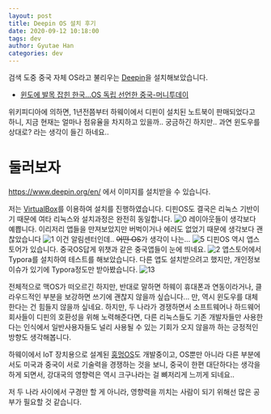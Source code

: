 ```yaml
---
layout: post
title: Deepin OS 설치 후기
date: 2020-09-12 10:18:00
tags: dev
author: Gyutae Han
categories: dev
---
```


검색 도중 중국 자체 OS라고 불리우는 [Deepin](https://en.wikipedia.org/wiki/Deepin)을 설치해보았습니다.  

- [윈도에 발목 잡힌 한국…OS 독립 선언한 중국-머니투데이](https://news.mt.co.kr/mtview.php?no=2020011715132552031) 

위키피디아에 의하면, 1년전쯤부터 하웨이에서 디핀이 설치된 노트북이 판매되었다고 하니, 지금 현재는 얼마나 점유율을 차지하고 있을까.. 궁금하긴 하지만.. 과연 윈도우를 상대로? 라는 생각이 들긴 하네요..

# 둘러보자

https://www.deepin.org/en/ 에서 이미지를 설치받을 수 있습니다.

저는 [VirtualBox](https://www.virtualbox.org/)를 이용하여 설치를 진행하였습니다. 
디핀OS도 결국은 리눅스 기반이기 때문에 여타 리눅스와 설치과정은 완전히 동일합니다.
![0](http://localhost/content/images/2020/09/0.png)
레이아웃들이 생각보다 예쁩니다. 
이리저리 앱들을 만져보았지만 버벅이거나 에러도 없었기 때문에 생각보다 괜찮았습니다
![1](http://localhost/content/images/2020/09/1.png)
이건 알림센터인데.. ~~어떤 OS~~가 생각이 나는... 
![5](http://localhost/content/images/2020/09/5.png)
디핀OS 역시 앱스토어가 있습니다. 중국OS답게 위챗과 같은 중국앱들이  눈에 띄네요.
![2](http://localhost/content/images/2020/09/2.png)
앱스토어에서 Typora를 설치하여 테스트를 해보았습니다.
다른 앱도 설치받으려고 했지만, 개인정보 이슈가 있기에 Typora정도만 받아봤습니다.
![13](http://localhost/content/images/2020/09/13.png)

전체적으로 맥OS가 떠오르긴 하지만, 반대로 말하면 하웨이 휴대폰과 연동이라거나, 클라우드적인 부분을 보강하면 쓰기에 괜찮지 않을까 싶습니다... 만, 역시 윈도우를 대체한다는 건 힘들지 않을까 싶네요. 
하지만, 두 나라가 경쟁하면서 소프트웨어나 하드웨어 회사들이 디핀의 호환성을 위해 노력해준다면, 다른 리눅스들도 기존 개발자들만 사용한다는 인식에서 일반사용자들도 널리 사용될 수 있는 기회가 오지 않을까 하는 긍정적인 방향도 생각해봅니다.

하웨이에서 IoT 장치용으로 설계된 [훙멍OS](https://en.wikipedia.org/wiki/Harmony_OS)도 개발중이고, OS뿐만 아니라 다른 부분에서도 미국과 중국이 서로 기술력을 경쟁하는 것을 보니, 중국이 한편 대단하다는 생각을 하게 되면서, 강대국의 영향력은 역시 크구나라는 걸 뼈저리게 느끼게 되네요..

저 두 나라 사이에서 구경만 할 게 아니라, 영향력을 끼치는 사람이 되기 위해선 많은 공부가 필요할 것 같습니다.